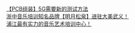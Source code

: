   
[【PCB组装】5G需要新的测试方法](http://www.dianyue.me/archives/048/a12r8e8via6k7o6y/)  
[浙中音乐培训知名品牌【明月松泉】进驻大美武义！](http://www.dianyue.me/archives/168/7ya4tznl12h1tkxc/)  
[浦江最有实力的音乐艺术培训中心！](http://www.dianyue.me/archives/905/k3tcon8omz1w2ykb/)
